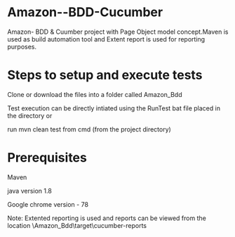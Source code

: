 # Amazon--BDD-Cucumber
Amazon- BDD & Cuumber project with Page Object model concept.Maven is used as build automation tool and Extent report is used for reporting purposes.

# Steps to setup and execute tests
Clone or download the files into a folder called Amazon_Bdd

Test execution can be directly intiated using the RunTest bat file placed in the directory or

run mvn clean test from cmd (from the project directory)

# Prerequisites
Maven

java version 1.8

Google chrome version - 78

Note: Extented reporting is used and reports can be viewed from the location \Amazon_Bdd\target\cucumber-reports

